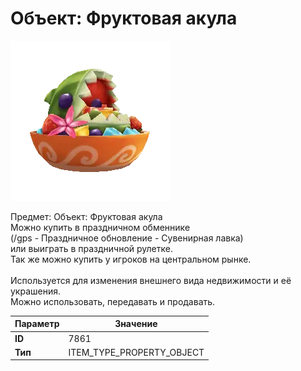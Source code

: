 # Объект: Фруктовая акула

![Item Image](../img/7861.webp?raw=true)

Предмет: Объект: Фруктовая акула<br>Можно купить в праздничном обменнике<br>(/gps - Праздничное обновление - Сувенирная лавка)<br>или выиграть в праздничной рулетке.<br>Так же можно купить у игроков на центральном рынке.<br><br>Используется для изменения внешнего вида недвижимости и её украшения.<br>Можно использовать, передавать и продавать.


| Параметр | Значение |
|----------|----------|
| **ID** | 7861 |
| **Тип** | ITEM_TYPE_PROPERTY_OBJECT |

